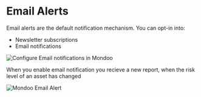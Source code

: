# Email Alerts

Email alerts are the default notification mechanism. You can opt-in into:

* Newsletter subscriptions
* Email notifications

![Configure Email notifications in Mondoo](../../assets/email/email-configure.png)

When you enable email notification you recieve a new report, when the risk level of an asset has changed

![Mondoo Email Alert](../../assets/email/email-alert.png)
